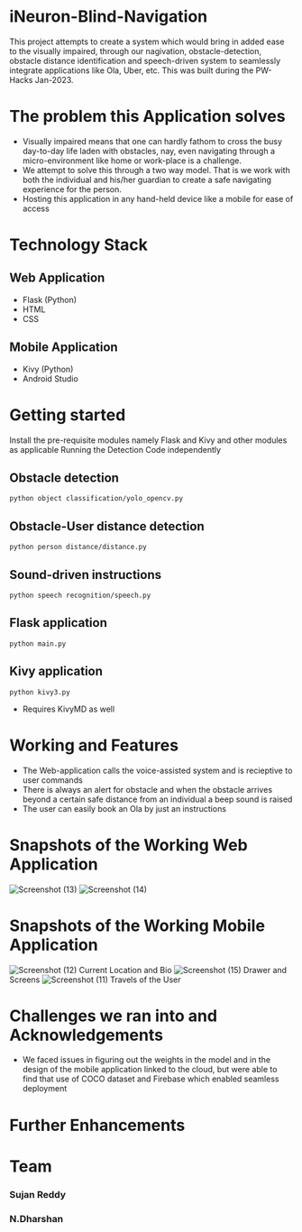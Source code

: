 # iNeuron-Blind-Navigation
This project attempts to create a system which would bring in added ease to the visually impaired, through our nagivation, obstacle-detection, obstacle distance identification and speech-driven system to seamlessly integrate applications like Ola, Uber, etc. This was built during the PW-Hacks Jan-2023.


# The problem this Application solves
* Visually impaired means that one can hardly fathom to cross the busy day-to-day life laden with obstacles, nay, even navigating through a micro-environment like home or work-place is a challenge.
* We attempt to solve this through a two way model. That is we work with both the individual and his/her guardian to create a safe navigating experience for the person.
* Hosting this application in any hand-held device like a mobile for ease of access


# Technology Stack
## Web Application
* Flask (Python)
* HTML
* CSS 
## Mobile Application 
* Kivy (Python)
* Android Studio


# Getting started
Install the pre-requisite modules namely Flask and Kivy and other modules as applicable
Running the Detection Code independently
## Obstacle detection
`python object classification/yolo_opencv.py`
## Obstacle-User distance detection
`python person distance/distance.py`
## Sound-driven instructions
`python speech recognition/speech.py`
## Flask application
`python main.py`
## Kivy application
`python kivy3.py`
* Requires KivyMD as well

# Working and Features
* The Web-application calls the voice-assisted system and is recieptive to user commands
* There is always an alert for obstacle and when the obstacle arrives beyond a certain safe distance from an individual a beep sound is raised
* The user can easily book an Ola by just an instructions


# Snapshots of the Working Web Application
![Screenshot (13)](https://user-images.githubusercontent.com/98468801/215315685-4312194b-00de-4a85-85b0-9b72e30e8a84.png)
![Screenshot (14)](https://user-images.githubusercontent.com/98468801/215315687-3a225ce8-76b0-4193-8f31-8ad836763a05.png)


# Snapshots of the Working Mobile Application

![Screenshot (12)](https://user-images.githubusercontent.com/98468801/215315559-7cbd6c10-7bf6-4499-bd43-014dc66843da.png) Current Location and Bio
![Screenshot (15)](https://user-images.githubusercontent.com/98468801/215315574-35cefadd-af41-4139-b4ce-686275b528f2.png) Drawer and Screens
![Screenshot (11)](https://user-images.githubusercontent.com/98468801/215315581-a8ed1d8c-6f6e-47a6-8c15-5d0933e11e84.png) Travels of the User


# Challenges we ran into and Acknowledgements
* We faced issues in figuring out the weights in the model and in the design of the mobile application linked to the cloud, but were able to find that use of COCO dataset and Firebase which enabled seamless deployment


# Further Enhancements


# Team
### Sujan Reddy
### N.Dharshan
